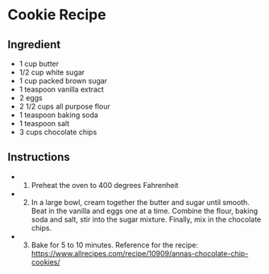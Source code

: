 # Cookie Recipe
## Ingredient
- 1 cup butter
- 1/2 cup white sugar
- 1 cup packed brown sugar
- 1 teaspoon vanilla extract
- 2 eggs
- 2 1/2 cups all purpose flour
- 1 teaspoon baking soda
- 1 teaspoon salt
- 3 cups chocolate chips

## Instructions
- 1. Preheat the oven to 400 degrees Fahrenheit
- 2. In a large bowl, cream together the butter and sugar until smooth. Beat in the vanilla and eggs one at a time. Combine the flour, baking soda and salt, stir into the sugar mixture. Finally, mix in the chocolate chips.
- 3. Bake for 5 to 10 minutes.
Reference for the recipe: https://www.allrecipes.com/recipe/10909/annas-chocolate-chip-cookies/
